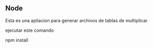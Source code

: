 ## Node 

Esta es una apliacion para generar archivos de tablas de multiplicar

ejecutar este comando

npm install